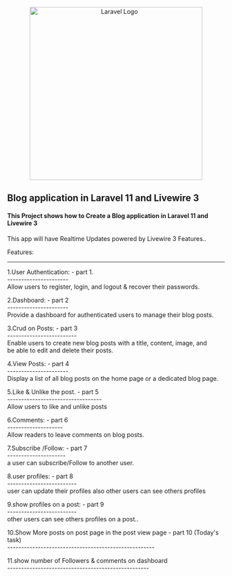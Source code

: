 <p align="center"><a href="https://laravel.com" target="_blank"><img src="https://raw.githubusercontent.com/laravel/art/master/logo-lockup/5%20SVG/2%20CMYK/1%20Full%20Color/laravel-logolockup-cmyk-red.svg" width="400" alt="Laravel Logo"></a></p>

<h2>Blog application in Laravel 11 and Livewire 3</h2>
<h4>This Project shows how to Create a Blog application in Laravel 11 and Livewire 3</h4>
<p>This app will have Realtime Updates powered by Livewire 3 Features..</p>
<p>Features:<br /><hr></p>
<p>1.User Authentication: - part 1.<br />----------------------&nbsp;<br />Allow users to register, login, and logout &amp; recover their passwords.</p>
<p>2.Dashboard: - part 2&nbsp;<br />----------------------&nbsp;<br />Provide a dashboard for authenticated users to manage their blog posts.</p>
<p>3.Crud on Posts: - part 3<br />-------------------------<br />Enable users to create new blog posts with a title, content, image, and&nbsp;<br />be able to edit and delete their posts.</p>
<p>4.View Posts: - part 4<br />----------------------&nbsp;<br />Display a list of all blog posts on the home page or a dedicated blog page.</p>
<p>5.Like &amp; Unlike the post. - part 5<br />----------------------------------<br />Allow users to like and unlike posts</p>
<p>6.Comments: - part 6<br />--------------------<br />Allow readers to leave comments on blog posts.</p>
<p>7.Subscribe /Follow: - part 7<br />---------------------<br />a user can subscribe/Follow to another user.</p>
<p>8.user profiles: - part 8<br />-------------------------<br />user can update their profiles also other users can see others profiles</p>
<p>9.show profiles on a post: - part 9<br />-------------------------<br />other users can see others profiles on a post..</p>
<p>10.Show More posts on post page in the post view page - part 10 (Today's task)<br />-----------------------------------------------------</p>
<p>11.show number of Followers &amp; comments on dashboard<br />---------------------------------------------------</p>
